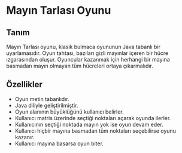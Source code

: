 # Mayın Tarlası Oyunu 

## Tanım
Mayın Tarlası oyunu, klasik bulmaca oyununun Java tabanlı bir uyarlamasıdır. Oyun tahtası, bazıları gizli mayınlar içeren bir hücre ızgarasından oluşur. Oyuncular kazanmak için herhangi bir mayına basmadan mayın olmayan tüm hücreleri ortaya çıkarmalıdır.

## Özellikler
- Oyun metin tabanlıdır.
- Java diliyle geliştirilmiştir.
- Oyun alanının büyüklüğünü kullanıcı belirler.
- Kullanıcı matris üzerinde seçtiği noktaları açarak oyunda ilerler.
- Kullanıcının seçtiği noktada mayın yok ise oyun devam eder.
- Kullanıcı hiçbir mayına basmadan tüm noktaları seçebilirse oyunu kazanır.
- Kullanıcı mayına basarsa oyun biter. 
